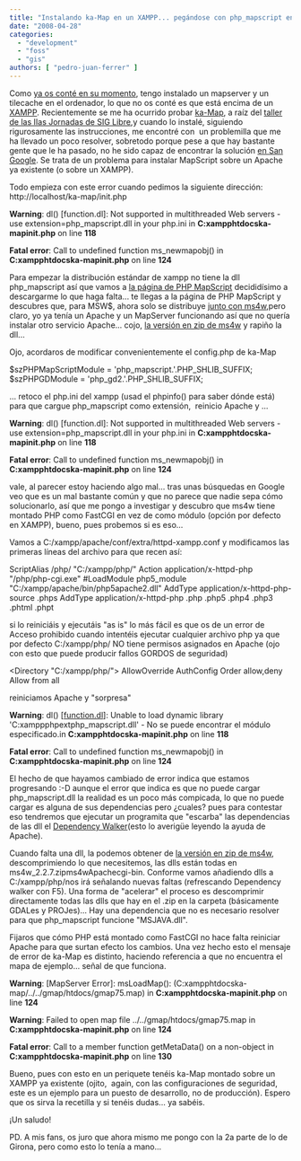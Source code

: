 ```yaml
---
title: "Instalando ka-Map en un XAMPP... pegándose con php_mapscript en un Apache que ya está en marcha."
date: "2008-04-28"
categories: 
  - "development"
  - "foss"
  - "gis"
authors: [ "pedro-juan-ferrer" ]
---
```


Como [ya os conté en su momento](http://geomaticblog.net/gb2/es/2008-01-24-tilecache_windows), tengo instalado un mapserver y un tilecache en el ordenador, lo que no os conté es que está encima de un [XAMPP](http://www.apachefriends.org/en/xampp.html). Recientemente se me ha ocurrido probar [ka-Map](http://www.google.com/search?source=ig&hl=es&rlz=&q=php_mapscript+xampp&btnG=Buscar+con+Google&meta=&aq=f), a raíz del [taller de las IIas Jornadas de SIG Libre](http://www.sigte.udg.es/jornadassiglibre/index.php?page=talleres),y cuando lo instalé, siguiendo rigurosamente las instrucciones, me encontré con  un problemilla que me ha llevado un poco resolver, sobretodo porque pese a que hay bastante gente que le ha pasado, no he sido capaz de encontrar la solución [en San Google](http://www.google.com/search?source=ig&hl=es&rlz=&q=php_mapscript+xampp&btnG=Buscar+con+Google&meta=&aq=f). Se trata de un problema para instalar MapScript sobre un Apache ya existente (o sobre un XAMPP).

Todo empieza con este error cuando pedimos la siguiente dirección: http://localhost/ka-map/init.php

 **Warning**: dl() \[function.dl\]: Not supported in multithreaded Web servers - use extension=php\_mapscript.dll in your php.ini in **C:xampphtdocska-mapinit.php**  on line **118**

 **Fatal error**: Call to undefined function ms\_newmapobj()   in **C:xampphtdocska-mapinit.php** on line **124**

Para empezar la distribución estándar de xampp no tiene la dll php\_mapscript así que vamos a [la página de PHP MapScript](http://www.maptools.org/php_mapscript/) decididísimo a descargarme lo que haga falta... te llegas a la página de PHP MapScript y descubres que, para MSW$, ahora solo se distribuye [junto con ms4w](http://www.maptools.org/ms4w/),pero claro, yo ya tenía un Apache y un MapServer funcionando así que no quería instalar otro servicio Apache... cojo, [la versión en zip de ms4w](http://www.maptools.org/ms4w/index.phtml?page=downloads.html) y rapiño la dll...

 Ojo, acordaros de modificar convenientemente el config.php de ka-Map 

 $szPHPMapScriptModule = 'php\_mapscript.'.PHP\_SHLIB\_SUFFIX; $szPHPGDModule = 'php\_gd2.'.PHP\_SHLIB\_SUFFIX;

... retoco el php.ini del xampp (usad el phpinfo() para saber dónde está) para que cargue php\_mapscript como extensión,  reinicio Apache y ...

 **Warning**: dl() \[function.dl\]: Not supported in multithreaded Web servers   - use extension=php\_mapscript.dll in your php.ini in **C:xampphtdocska-mapinit.php** on line **118**

 **Fatal error**: Call to undefined function ms\_newmapobj()   in **C:xampphtdocska-mapinit.php** on line **124**

vale, al parecer estoy haciendo algo mal... tras unas búsquedas en Google veo que es un mal bastante común y que no parece que nadie sepa cómo solucionarlo, así que me pongo a investigar y descubro que ms4w tiene montado PHP como FastCGI en vez de como módulo (opción por defecto en XAMPP), bueno, pues probemos si es eso...

Vamos a C:/xampp/apache/conf/extra/httpd-xampp.conf y modificamos las primeras líneas del archivo para que recen así:

 ScriptAlias /php/ "C:/xampp/php/" Action application/x-httpd-php "/php/php-cgi.exe" #LoadModule php5\_module "C:/xampp/apache/bin/php5apache2.dll" AddType application/x-httpd-php-source .phps AddType application/x-httpd-php .php .php5 .php4 .php3 .phtml .phpt

si lo reiniciáis y ejecutáis "as is" lo más fácil es que os de un error de Acceso prohibido cuando intentéis ejecutar cualquier archivo php ya que por defecto C:/xampp/php/ NO tiene permisos asignados en Apache (ojo con esto que puede producir fallos GORDOS de seguridad)

 <Directory "C:/xampp/php/"> AllowOverride AuthConfig Order allow,deny Allow from all </Directory> 

reiniciamos Apache y "sorpresa"

 **Warning**: dl() \[[function.dl](http://localhost/ka-map/function.dl)\]: Unable to load dynamic library  'C:xamppphpextphp\_mapscript.dll' - No se puede encontrar el módulo especificado.in **C:xampphtdocska-mapinit.php** on line **118**

 **Fatal error**: Call to undefined function ms\_newmapobj() in  **C:xampphtdocska-mapinit.php** on line **124**

El hecho de que hayamos cambiado de error indica que estamos progresando :-D aunque el error que indica es que no puede cargar php\_mapscript.dll la realidad es un poco más compicada, lo que no puede cargar es alguna de sus dependencias pero ¿cuales? pues para contestar eso tendremos que ejecutar un programita que "escarba" las dependencias de las dll el [Dependency Walker](http://www.dependencywalker.com/)(esto lo averigüe leyendo la ayuda de Apache).

Cuando falta una dll, la podemos obtener de [la versión en zip de ms4w](http://www.maptools.org/ms4w/index.phtml?page=downloads.html), descomprimiendo lo que necesitemos, las dlls están todas en ms4w\_2.2.7.zipms4wApachecgi-bin. Conforme vamos añadiendo dlls a C:/xampp/php/nos irá señalando nuevas faltas (refrescando Dependency walker con F5). Una forma de "acelerar" el proceso es descomprimir directamente todas las dlls que hay en el .zip en la carpeta (básicamente GDALes y PROJes)... Hay una dependencia que no es necesario resolver para que php\_mapscript funcione "MSJAVA.dll".

Fijaros que cómo PHP está montado como FastCGI no hace falta reiniciar Apache para que surtan efecto los cambios. Una vez hecho esto el mensaje de error de ka-Map es distinto, haciendo referencia a que no encuentra el mapa de ejemplo... señal de que funciona.

 **Warning**: \[MapServer Error\]: msLoadMap():  (C:xampphtdocska-map/../../gmap/htdocs/gmap75.map) in  **C:xampphtdocska-mapinit.php** on line **124**

 **Warning**: Failed to open map file ../../gmap/htdocs/gmap75.map in  **C:xampphtdocska-mapinit.php** on line **124**

 **Fatal error**: Call to a member function getMetaData() on a non-object in  **C:xampphtdocska-mapinit.php** on line **130**

Bueno, pues con esto en un periquete tenéis ka-Map montado sobre un XAMPP ya existente (ojito,  again, con las configuraciones de seguridad, este es un ejemplo para un puesto de desarrollo, no de producción). Espero que os sirva la recetilla y si tenéis dudas... ya sabéis.

¡Un saludo!

PD. A mis fans, os juro que ahora mismo me pongo con la 2a parte de lo de Girona, pero como esto lo tenía a mano...
